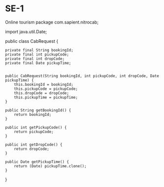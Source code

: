 # SE-1
Online tourism
package com.sapient.nitrocab;

import java.util.Date;


public class CabRequest {

    private final String bookingId;
    private final int pickupCode;
    private final int dropCode;
    private final Date pickupTime;


    public CabRequest(String bookingId, int pickupCode, int dropCode, Date pickupTime) {
        this.bookingId = bookingId;
        this.pickupCode = pickupCode;
        this.dropCode = dropCode;
        this.pickupTime = pickupTime;
    }

    public String getBookingId() {
        return bookingId;
    }

    public int getPickupCode() {
        return pickupCode;
    }

    public int getDropCode() {
        return dropCode;
    }

    public Date getPickupTime() {
        return (Date) pickupTime.clone();
    }
}
